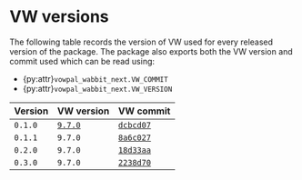 # VW versions

The following table records the version of VW used for every released version of the package.
The package also exports both the VW version and commit used which can be read using:

- {py:attr}`vowpal_wabbit_next.VW_COMMIT`
- {py:attr}`vowpal_wabbit_next.VW_VERSION`

| Version | VW version | VW commit |
| --- | --- | --- |
| `0.1.0` | [`9.7.0`](https://github.com/VowpalWabbit/vowpal_wabbit/releases/tag/9.7.0) | [`dcbcd07`](https://github.com/VowpalWabbit/vowpal_wabbit/commits/dcbcd07) |
| `0.1.1` | `9.7.0` | [`8a6c027`](https://github.com/VowpalWabbit/vowpal_wabbit/commits/8a6c027) |
| `0.2.0` | `9.7.0` | [`18d33aa`](https://github.com/VowpalWabbit/vowpal_wabbit/commits/18d33aa) |
| `0.3.0` | `9.7.0` | [`2238d70`](https://github.com/VowpalWabbit/vowpal_wabbit/commits/2238d7053f1f86cb8db6224d65e6e34cff10381e) |
